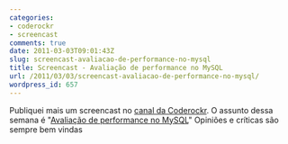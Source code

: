 ```yaml
---
categories:
- coderockr
- screencast
comments: true
date: 2011-03-03T09:01:43Z
slug: screencast-avaliacao-de-performance-no-mysql
title: Screencast - Avaliação de performance no MySQL
url: /2011/03/03/screencast-avaliacao-de-performance-no-mysql/
wordpress_id: 657
---
```


Publiquei mais um screencast no [canal da Coderockr](http://vimeo.com/coderockr).
O assunto dessa semana é "[Avaliação de performance no MySQL](http://vimeo.com/20565041)"
Opiniões e críticas são sempre bem vindas

